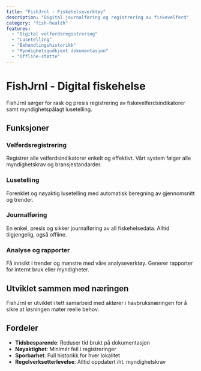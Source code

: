```yaml
---
title: "FishJrnl - Fiskehelseverktøy"
description: "Digital journalføring og registrering av fiskevelferd"
category: "fish-health"
features:
  - "Digital velferdsregistrering"
  - "Lusetelling"
  - "Behandlingshistorikk"
  - "Myndighetsgodkjent dokumentasjon"
  - "Offline-støtte"
---
```


# FishJrnl - Digital fiskehelse

FishJrnl sørger for rask og presis registrering av fiskevelferdsindikatorer samt myndighetspålagt lusetelling.

## Funksjoner

### Velferdsregistrering
Registrer alle velferdsindikatorer enkelt og effektivt. Vårt system følger alle myndighetskrav og bransjestandarder.

### Lusetelling
Forenklet og nøyaktig lusetelling med automatisk beregning av gjennomsnitt og trender.

### Journalføring
En enkel, presis og sikker journalføring av all fiskehelsedata. Alltid tilgjengelig, også offline.

### Analyse og rapporter
Få innsikt i trender og mønstre med våre analyseverktøy. Generer rapporter for internt bruk eller myndigheter.

## Utviklet sammen med næringen

FishJrnl er utviklet i tett samarbeid med aktører i havbruksnæringen for å sikre at løsningen møter reelle behov.

## Fordeler

- **Tidsbesparende**: Reduser tid brukt på dokumentasjon
- **Nøyaktighet**: Minimér feil i registreringer
- **Sporbarhet**: Full historikk for hver lokalitet
- **Regelverksetterlevelse**: Alltid oppdatert iht. myndighetskrav
